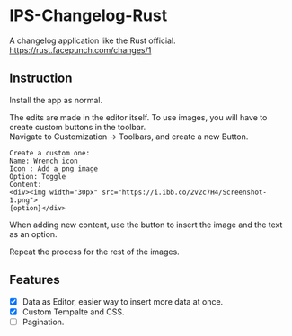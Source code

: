 # IPS-Changelog-Rust
 A changelog application like the Rust official.  
https://rust.facepunch.com/changes/1


## Instruction
Install the app as normal.

The edits are made in the editor itself.
To use images, you will have to create custom buttons in the toolbar.  
Navigate to Customization -> Toolbars, and create a new Button.

```
Create a custom one:
Name: Wrench icon
Icon : Add a png image
Option: Toggle
Content:
<div><img width="30px" src="https://i.ibb.co/2v2c7H4/Screenshot-1.png">
{option}</div>

```

When adding new content, use the button to insert the image and the text as an option.

Repeat the process for the rest of the images.

## Features

- [x] Data as Editor, easier way to insert more data at once.
- [x] Custom Tempalte and CSS.
- [ ] Pagination.
